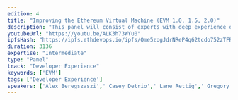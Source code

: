 ```yaml
---
edition: 4
title: "Improving the Ethereum Virtual Machine (EVM 1.0, 1.5, 2.0)"
description: "This panel will consist of experts with deep experience designing and building both the current iteration of the Ethereum Virtual Machine, EVM 1.0, as well as various candidates for future virtual machines including EVM 1.5 (several improvements to the existing EVM) and Ewasm (a reimagining of the Ethereum Virtual Machine built using industry-standard WebAssembly technology). These experts will discuss the history and current state of EVM 1.0, the various improvement proposals that are on the table, and the various initiatives underway today. It will also touch upon harder, more controversial questions regarding the EVM 1.5 and EVM 2.0 (Ewasm) proposals. The panel will give audience members an opportunity to learn about how and why Ethereum and its smart contracts work the way they do today, to ask questions of the experts behind this design, and to participate in the conversation about the future of Ethereum--both the low-level virtual machine and the stack of developer tooling (such as Solidity) built on top of it."
youtubeUrl: "https://youtu.be/ALK3h73WYu0"
ipfsHash: "https://ipfs.ethdevops.io/ipfs/Qme5zogJdrNReP4q62tcdo752zTFRJ3pKtUi1AxTJztafJ?filename=Improving_the_Ethereum_Virtual_Machine_EVM_1.0_1.5_2.0_Panel_Devcon4-ALK3h73WYu0.mp4"
duration: 3136
expertise: "Intermediate"
type: "Panel"
track: "Developer Experience"
keywords: ['EVM']
tags: ['Developer Experience']
speakers: ['Alex Beregszaszi',' Casey Detrio',' Lane Rettig',' Gregory Colvin',' Danny Ryan',' Paweł Bylica']
---
```


